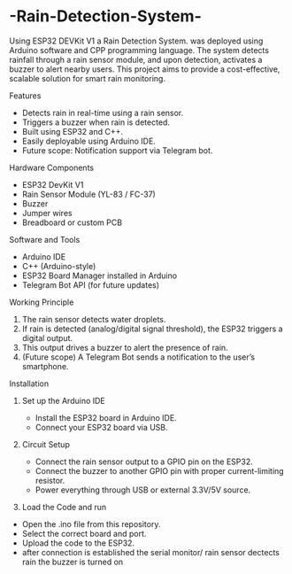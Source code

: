 # -Rain-Detection-System-
Using ESP32 DEVKit V1 a Rain Detection System. was deployed  using Arduino software and CPP programming language.
The system detects rainfall through a rain sensor module, and upon detection, activates a buzzer to alert nearby users. This project aims to provide a cost-effective, scalable solution for smart rain monitoring.

Features
- Detects rain in real-time using a rain sensor.
- Triggers a buzzer when rain is detected.
- Built using ESP32 and C++.
- Easily deployable using Arduino IDE.
- Future scope: Notification support via Telegram bot.

Hardware Components
- ESP32 DevKit V1
- Rain Sensor Module (YL-83 / FC-37)
- Buzzer
- Jumper wires
- Breadboard or custom PCB

Software and Tools
- Arduino IDE
- C++ (Arduino-style)
- ESP32 Board Manager installed in Arduino
- Telegram Bot API (for future updates)

Working Principle
1. The rain sensor detects water droplets.
2. If rain is detected (analog/digital signal threshold), the ESP32 triggers a digital output.
3. This output drives a buzzer to alert the presence of rain.
4. (Future scope) A Telegram Bot sends a notification to the user’s smartphone.

Installation

1. Set up the Arduino IDE  
   - Install the ESP32 board in Arduino IDE.  
   - Connect your ESP32 board via USB.
    
2. Circuit Setup 
   - Connect the rain sensor output to a GPIO pin on the ESP32.
   - Connect the buzzer to another GPIO pin with proper current-limiting resistor.
   - Power everything through USB or external 3.3V/5V source.
     
3.  Load the Code and run
   - Open the .ino file from this repository.
   - Select the correct board and port.
   - Upload the code to the ESP32.
   - after connection is established the serial monitor/ rain sensor dectects rain the buzzer is turned on   

   

